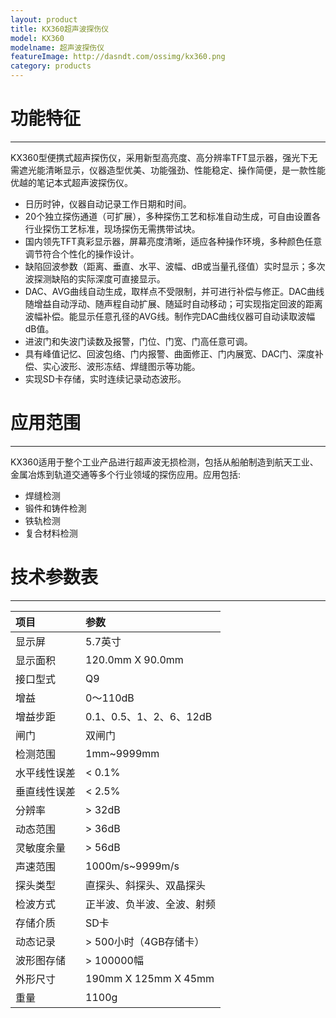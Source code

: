 ```yaml
---
layout: product
title: KX360超声波探伤仪
model: KX360
modelname: 超声波探伤仪
featureImage: http://dasndt.com/ossimg/kx360.png
category: products
---
```


# 功能特征
---
KX360型便携式超声探伤仪，采用新型高亮度、高分辨率TFT显示器，强光下无需遮光能清晰显示，仪器造型优美、功能强劲、性能稳定、操作简便，是一款性能优越的笔记本式超声波探伤仪。 
 
- 日历时钟，仪器自动记录工作日期和时间。
- 20个独立探伤通道（可扩展），多种探伤工艺和标准自动生成，可自由设置各行业探伤工艺标准，现场探伤无需携带试块。
- 国内领先TFT真彩显示器，屏幕亮度清晰，适应各种操作环境，多种颜色任意调节符合个性化的操作设计。
- 缺陷回波参数（距离、垂直、水平、波幅、dB或当量孔径值）实时显示；多次波探测缺陷的实际深度可直接显示。
- DAC、AVG曲线自动生成，取样点不受限制，并可进行补偿与修正。DAC曲线随增益自动浮动、随声程自动扩展、随延时自动移动；可实现指定回波的距离波幅补偿。能显示任意孔径的AVG线。制作完DAC曲线仪器可自动读取波幅dB值。
- 进波门和失波门读数及报警，门位、门宽、门高任意可调。
- 具有峰值记忆、回波包络、门内报警、曲面修正、门内展宽、DAC门、深度补偿、实心波形、波形冻结、焊缝图示等功能。
- 实现SD卡存储，实时连续记录动态波形。

# 应用范围
---

KX360适用于整个工业产品进行超声波无损检测，包括从船舶制造到航天工业、金属冶炼到轨道交通等多个行业领域的探伤应用。应用包括:

- 焊缝检测
- 锻件和铸件检測
- 铁轨检测
- 复合材料检测

# 技术参数表
---

项目|参数
:-|:-
显示屏|5.7英寸
显示面积|120.0mm X 90.0mm
接口型式|Q9
增益|0～110dB
增益步距|0.1、0.5、1、2、6、12dB
闸门|双闸门
检测范围|1mm~9999mm
水平线性误差|< 0.1%
垂直线性误差|< 2.5%
分辨率|> 32dB
动态范围|> 36dB
灵敏度余量|> 56dB
声速范围|1000m/s~9999m/s
探头类型|直探头、斜探头、双晶探头
检波方式|正半波、负半波、全波、射频
存储介质|SD卡
动态记录|> 500小时（4GB存储卡）
波形图存储|> 100000幅
外形尺寸|190mm X 125mm X 45mm
重量|1100g